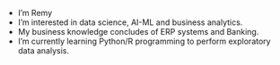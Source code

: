 - I’m Remy
- I’m interested in data science, AI-ML and business analytics.
- My business knowledge concludes of ERP systems and Banking.
- I’m currently learning Python/R programming to perform exploratory data analysis.

<!---
remy419/remy419 is a ✨ special ✨ repository because its `README.md` (this file) appears on your GitHub profile.
You can click the Preview link to take a look at your changes.
--->
